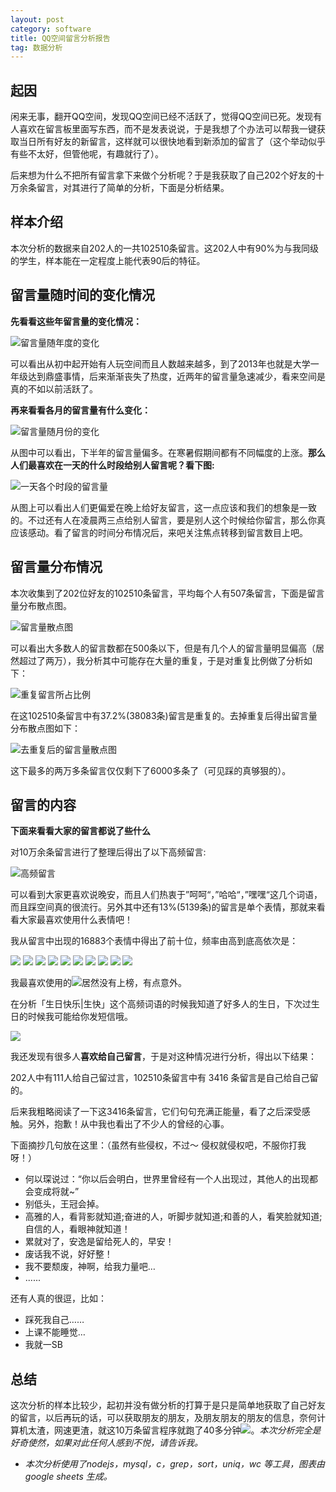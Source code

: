 ```yaml
---
layout: post
category: software
title: QQ空间留言分析报告
tag: 数据分析
---
```


## 起因

闲来无事，翻开QQ空间，发现QQ空间已经不活跃了，觉得QQ空间已死。发现有人喜欢在留言板里面写东西，而不是发表说说，于是我想了个办法可以帮我一键获取当日所有好友的新留言，这样就可以很快地看到新添加的留言了（这个举动似乎有些不太好，但管他呢，有趣就行了）。

后来想为什么不把所有留言拿下来做个分析呢？于是我获取了自己202个好友的十万余条留言，对其进行了简单的分析，下面是分析结果。

## 样本介绍

本次分析的数据来自202人的一共102510条留言。这202人中有90%为与我同级的学生，样本能在一定程度上能代表90后的特征。

## 留言量随时间的变化情况

**先看看这些年留言量的变化情况：**

![留言量随年度的变化](/images/blog/2015/qzone/comment_year.png)

<!--more-->

可以看出从初中起开始有人玩空间而且人数越来越多，到了2013年也就是大学一年级达到鼎盛事情，后来渐渐丧失了热度，近两年的留言量急速减少，看来空间是真的不如以前活跃了。

**再来看看各月的留言量有什么变化：**

![留言量随月份的变化](/images/blog/2015/qzone/comment_month.png)

从图中可以看出，下半年的留言量偏多。在寒暑假期间都有不同幅度的上涨。**那么人们最喜欢在一天的什么时段给别人留言呢？看下图:**


![一天各个时段的留言量](/images/blog/2015/qzone/comment_day.png)

从图上可以看出人们更偏爱在晚上给好友留言，这一点应该和我们的想象是一致的。不过还有人在凌晨两三点给别人留言，要是别人这个时候给你留言，那么你真应该感动。看了留言的时间分布情况后，来吧关注焦点转移到留言数目上吧。

## 留言量分布情况

本次收集到了202位好友的102510条留言，平均每个人有507条留言，下面是留言量分布散点图。

![留言量散点图](/images/blog/2015/qzone/comment_count.png)

可以看出大多数人的留言数都在500条以下，但是有几个人的留言量明显偏高（居然超过了两万），我分析其中可能存在大量的重复，于是对重复比例做了分析如下：

![重复留言所占比例](/images/blog/2015/qzone/repeat.png)

在这102510条留言中有37.2%(38083条)留言是重复的。去掉重复后得出留言量分布散点图如下：

![去重复后的留言量散点图](/images/blog/2015/qzone/comment_count_uniq.png)

这下最多的两万多条留言仅仅剩下了6000多条了（可见踩的真够狠的）。

## 留言的内容

**下面来看看大家的留言都说了些什么**

对10万余条留言进行了整理后得出了以下高频留言:

![高频留言](/images/blog/2015/qzone/mostcomment.png)

可以看到大家更喜欢说晚安，而且人们热衷于”呵呵“，”哈哈“，”嘿嘿“这几个词语，而且踩空间真的很流行。另外其中还有13%(5139条)的留言是单个表情，那就来看看大家最喜欢使用什么表情吧！

我从留言中出现的16883个表情中得出了前十位，频率由高到底高依次是：

<img style="display: initial;width: initial;" src="http://ctc.qzs.qq.com/qzone/em/e113.gif" />
<img style="display: initial;width: initial;" src="http://ctc.qzs.qq.com/qzone/em/e163.gif" />
<img style="display: initial;width: initial;" src="http://ctc.qzs.qq.com/qzone/em/e100.gif" />
<img style="display: initial;width: initial;" src="http://ctc.qzs.qq.com/qzone/em/e176.gif" />
<img style="display: initial;width: initial;" src="http://ctc.qzs.qq.com/qzone/em/e178.gif" />
<img style="display: initial;width: initial;" src="http://ctc.qzs.qq.com/qzone/em/e121.gif" />
<img style="display: initial;width: initial;" src="http://ctc.qzs.qq.com/qzone/em/e112.gif" />
<img style="display: initial;width: initial;" src="http://ctc.qzs.qq.com/qzone/em/e152.gif" />
<img style="display: initial;width: initial;" src="http://ctc.qzs.qq.com/qzone/em/e120.gif" />
<img style="display: initial;width: initial;" src="http://ctc.qzs.qq.com/qzone/em/e104.gif" />

我最喜欢使用的<img style="display: initial;width: initial;" src="http://ctc.qzs.qq.com/qzone/em/e128.gif" />居然没有上榜，有点意外。

在分析「生日快乐|生快」这个高频词语的时候我知道了好多人的生日，下次过生日的时候我可能给你发短信哦。

![](/images/blog/2015/qzone/happy_birthday.png)



我还发现有很多人**喜欢给自己留言**，于是对这种情况进行分析，得出以下结果：

202人中有111人给自己留过言，102510条留言中有 3416 条留言是自己给自己留的。

后来我粗略阅读了一下这3416条留言，它们句句充满正能量，看了之后深受感触。另外，抱歉！从中我也看出了不少人的曾经的心事。

下面摘抄几句放在这里：（虽然有些侵权，不过～ 侵权就侵权吧，不服你打我呀！）

+ 何以琛说过：“你以后会明白，世界里曾经有一个人出现过，其他人的出现都会变成将就~”
+ 别低头，王冠会掉。
+ 高雅的人，看背影就知道;奋进的人，听脚步就知道;和善的人，看笑脸就知道;自信的人，看眼神就知道！
+ 累就对了，安逸是留给死人的，早安！
+ 废话我不说，好好整！
+ 我不要颓废，神啊，给我力量吧…
+ ......

还有人真的很逗，比如：

+ 踩死我自己……
+ 上课不能睡觉…
+ 我就一SB

## 总结

这次分析的样本比较少，起初并没有做分析的打算于是只是简单地获取了自己好友的留言，以后再玩的话，可以获取朋友的朋友，及朋友朋友的朋友的信息，奈何计算机太渣，网速更渣，就这10万条留言程序就跑了40多分钟<img style="display: initial;width: initial;" src="http://ctc.qzs.qq.com/qzone/em/e127.gif" />。*本次分析完全是好奇使然，如果对此任何人感到不悦，请告诉我。*


* *本次分析使用了nodejs，mysql，c，grep，sort，uniq，wc 等工具，图表由 google sheets 生成。*

